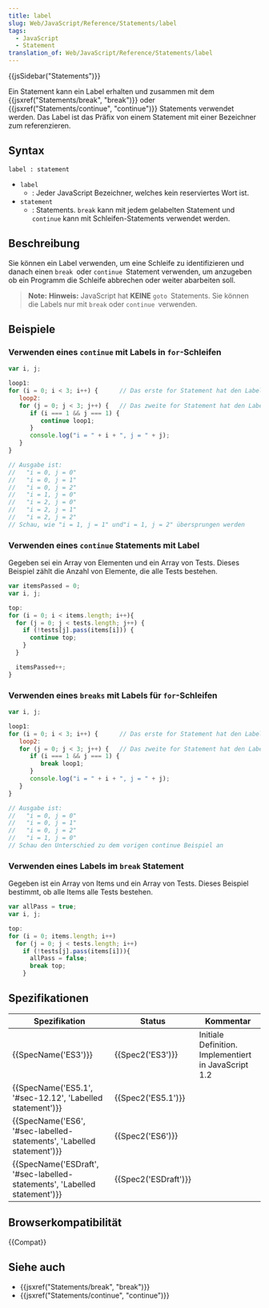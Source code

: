 ```yaml
---
title: label
slug: Web/JavaScript/Reference/Statements/label
tags:
  - JavaScript
  - Statement
translation_of: Web/JavaScript/Reference/Statements/label
---
```

{{jsSidebar("Statements")}}

Ein Statement kann ein Label erhalten und zusammen mit dem {{jsxref("Statements/break", "break")}} oder {{jsxref("Statements/continue", "continue")}} Statements verwendet werden. Das Label ist das Präfix von einem Statement mit einer Bezeichner zum referenzieren.

## Syntax

    label : statement

- `label`
  - : Jeder JavaScript Bezeichner, welches kein reserviertes Wort ist.
- `statement`
  - : Statements. `break` kann mit jedem gelabelten Statement und `continue` kann mit Schleifen-Statements verwendet werden.

## Beschreibung

Sie können ein Label verwenden, um eine Schleife zu identifizieren und danach einen `break `oder `continue `Statement verwenden, um anzugeben ob ein Programm die Schleife abbrechen oder weiter abarbeiten soll.

> **Note:** **Hinweis:** JavaScript hat **KEINE** `goto `Statements. Sie können die Labels nur mit `break` oder `continue `verwenden.

## Beispiele

### Verwenden eines `continue` mit Labels in `for`-Schleifen

```js
var i, j;

loop1:
for (i = 0; i < 3; i++) {      // Das erste for Statement hat den Label "loop1"
   loop2:
   for (j = 0; j < 3; j++) {   // Das zweite for Statement hat den Label "loop2"
      if (i === 1 && j === 1) {
         continue loop1;
      }
      console.log("i = " + i + ", j = " + j);
   }
}

// Ausgabe ist:
//   "i = 0, j = 0"
//   "i = 0, j = 1"
//   "i = 0, j = 2"
//   "i = 1, j = 0"
//   "i = 2, j = 0"
//   "i = 2, j = 1"
//   "i = 2, j = 2"
// Schau, wie "i = 1, j = 1" und"i = 1, j = 2" übersprungen werden
```

### Verwenden eines `continue` Statements mit Label

Gegeben sei ein Array von Elementen und ein Array von Tests. Dieses Beispiel zählt die Anzahl von Elemente, die alle Tests bestehen.

```js
var itemsPassed = 0;
var i, j;

top:
for (i = 0; i < items.length; i++){
  for (j = 0; j < tests.length; j++) {
    if (!tests[j].pass(items[i])) {
      continue top;
    }
  }

  itemsPassed++;
}
```

### Verwenden eines `breaks` mit Labels für `for`-Schleifen

```js
var i, j;

loop1:
for (i = 0; i < 3; i++) {      // Das erste for Statement hat den Label "loop1"
   loop2:
   for (j = 0; j < 3; j++) {   // Das zweite for Statement hat den Label "loop2"
      if (i === 1 && j === 1) {
         break loop1;
      }
      console.log("i = " + i + ", j = " + j);
   }
}

// Ausgabe ist:
//   "i = 0, j = 0"
//   "i = 0, j = 1"
//   "i = 0, j = 2"
//   "i = 1, j = 0"
// Schau den Unterschied zu dem vorigen continue Beispiel an
```

### Verwenden eines Labels im `break` Statement

Gegeben ist ein Array von Items und ein Array von Tests. Dieses Beispiel bestimmt, ob alle Items alle Tests bestehen.

```js
var allPass = true;
var i, j;

top:
for (i = 0; items.length; i++)
  for (j = 0; j < tests.length; i++)
    if (!tests[j].pass(items[i])){
      allPass = false;
      break top;
    }
```

## Spezifikationen

| Spezifikation                                                                                    | Status                       | Kommentar                                            |
| ------------------------------------------------------------------------------------------------ | ---------------------------- | ---------------------------------------------------- |
| {{SpecName('ES3')}}                                                                         | {{Spec2('ES3')}}         | Initiale Definition. Implementiert in JavaScript 1.2 |
| {{SpecName('ES5.1', '#sec-12.12', 'Labelled statement')}}                     | {{Spec2('ES5.1')}}     |                                                      |
| {{SpecName('ES6', '#sec-labelled-statements', 'Labelled statement')}}     | {{Spec2('ES6')}}         |                                                      |
| {{SpecName('ESDraft', '#sec-labelled-statements', 'Labelled statement')}} | {{Spec2('ESDraft')}} |                                                      |

## Browserkompatibilität

{{Compat}}

## Siehe auch

- {{jsxref("Statements/break", "break")}}
- {{jsxref("Statements/continue", "continue")}}
